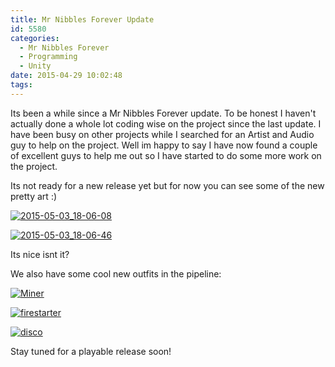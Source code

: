 ```yaml
---
title: Mr Nibbles Forever Update
id: 5580
categories:
  - Mr Nibbles Forever
  - Programming
  - Unity
date: 2015-04-29 10:02:48
tags:
---
```


Its been a while since a Mr Nibbles Forever update. To be honest I haven't actually done a whole lot coding wise on the project since the last update. I have been busy on other projects while I searched for an Artist and Audio guy to help on the project. Well im happy to say I have now found a couple of excellent guys to help me out so I have started to do some more work on the project.

Its not ready for a new release yet but for now you can see some of the new pretty art :)

[![2015-05-03_18-06-08](https://www.mikecann.co.uk/wp-content/uploads/2015/05/2015-05-03_18-06-08-1024x642.png)](https://www.mikecann.co.uk/wp-content/uploads/2015/05/2015-05-03_18-06-08.png)

[![2015-05-03_18-06-46](https://www.mikecann.co.uk/wp-content/uploads/2015/05/2015-05-03_18-06-46-1024x637.png)](https://www.mikecann.co.uk/wp-content/uploads/2015/05/2015-05-03_18-06-46.png)

Its nice isnt it? 

We also have some cool new outfits in the pipeline:

[![Miner](https://www.mikecann.co.uk/wp-content/uploads/2015/05/Miner-1024x181.jpg)](https://www.mikecann.co.uk/wp-content/uploads/2015/05/Miner.jpg)

[![firestarter](https://www.mikecann.co.uk/wp-content/uploads/2015/05/firestarter-1024x181.jpg)](https://www.mikecann.co.uk/wp-content/uploads/2015/05/firestarter.jpg)

[![disco](https://www.mikecann.co.uk/wp-content/uploads/2015/05/disco-1024x181.jpg)](https://www.mikecann.co.uk/wp-content/uploads/2015/05/disco.jpg)

Stay tuned for a playable release soon!